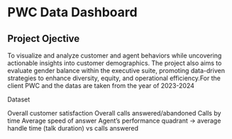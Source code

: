 # PWC Data Dashboard
## Project Ojective
To visualize and analyze customer and agent behaviors while uncovering actionable insights into customer demographics. The project also aims to evaluate gender balance within the executive suite, promoting data-driven strategies to enhance diversity, equity, and operational efficiency.For the client PWC and the datas are taken from the year of 2023-2024

<a herf = "https://github.com/prakashr2000/Power_BI_PWC_Project/blob/main/01%20Call-Center-Dataset.xlsx">Dataset</a>

Overall customer satisfaction
Overall calls answered/abandoned
Calls by time
Average speed of answer
Agent’s performance quadrant -> average handle time (talk duration) vs calls answered
